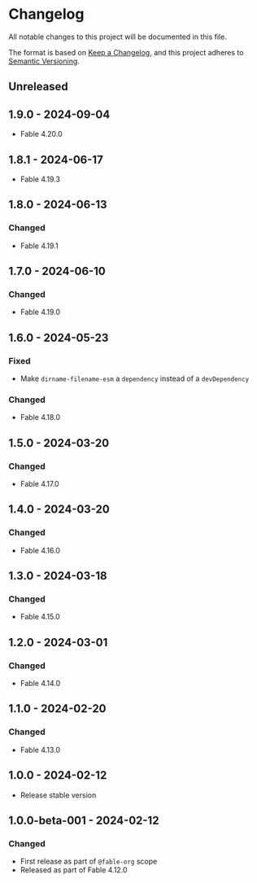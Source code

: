 # Changelog

All notable changes to this project will be documented in this file.

The format is based on [Keep a Changelog](https://keepachangelog.com/en/1.0.0/),
and this project adheres to [Semantic Versioning](https://semver.org/spec/v2.0.0.html).

## Unreleased

## 1.9.0 - 2024-09-04

* Fable 4.20.0

## 1.8.1 - 2024-06-17

* Fable 4.19.3

## 1.8.0 - 2024-06-13

### Changed

* Fable 4.19.1

## 1.7.0 - 2024-06-10

### Changed

* Fable 4.19.0

## 1.6.0 - 2024-05-23

### Fixed

* Make `dirname-filename-esm` a `dependency` instead of a `devDependency`

### Changed

* Fable 4.18.0

## 1.5.0 - 2024-03-20

### Changed

* Fable 4.17.0

## 1.4.0 - 2024-03-20

### Changed

* Fable 4.16.0

## 1.3.0 - 2024-03-18

### Changed

* Fable 4.15.0

## 1.2.0 - 2024-03-01

### Changed

* Fable 4.14.0

## 1.1.0 - 2024-02-20

### Changed

* Fable 4.13.0

## 1.0.0 - 2024-02-12

* Release stable version

## 1.0.0-beta-001 - 2024-02-12

### Changed

* First release as part of `@fable-org` scope
* Released as part of Fable 4.12.0
